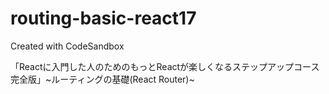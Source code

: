 # routing-basic-react17
Created with CodeSandbox

「Reactに入門した人のためのもっとReactが楽しくなるステップアップコース完全版」~ルーティングの基礎(React Router)~